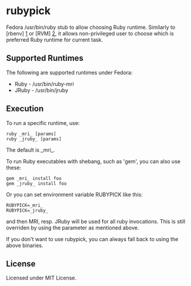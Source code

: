 rubypick
=========

Fedora /usr/bin/ruby stub to allow choosing Ruby runtime. Similarly to [rbenv] [1] or [RVM] [2], it allows non-privileged user to choose which is preferred Ruby runtime for current task.

Supported Runtimes
------------------

The following are supported runtimes under Fedora:

* Ruby - /usr/bin/ruby-mri
* JRuby - /usr/bin/jruby

Execution
--------------

To run a specific runtime, use:

```
ruby _mri_ [params]
ruby _jruby_ [params]
```

The default is \_mri\_.

To run Ruby executables with shebang, such as 'gem', you can also use these:

```
gem _mri_ install foo
gem _jruby_ install foo
```

Or you can set environment variable RUBYPICK like this:

```
RUBYPICK=_mri_
RUBYPICK=_jruby_
```

and then MRI, resp. JRuby will be used for all ruby invocations.
This is still overriden by using the parameter as mentioned above.

If you don't want to use rubypick, you can always fall back to
using the above binaries.

License
-------

Licensed under MIT License.



[1]: http://rbenv.org/
[2]: https://rvm.io/

